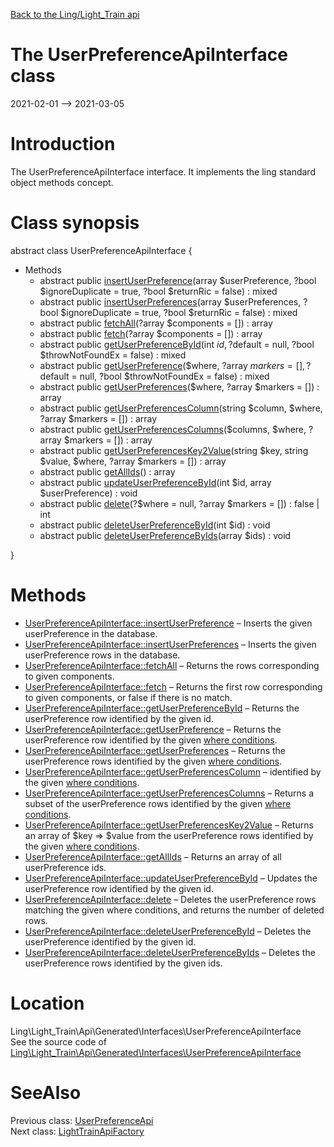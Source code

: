 [Back to the Ling/Light_Train api](https://github.com/lingtalfi/Light_Train/blob/master/doc/api/Ling/Light_Train.md)



The UserPreferenceApiInterface class
================
2021-02-01 --> 2021-03-05






Introduction
============

The UserPreferenceApiInterface interface.
It implements the ling standard object methods concept.



Class synopsis
==============


abstract class <span class="pl-k">UserPreferenceApiInterface</span>  {

- Methods
    - abstract public [insertUserPreference](https://github.com/lingtalfi/Light_Train/blob/master/doc/api/Ling/Light_Train/Api/Generated/Interfaces/UserPreferenceApiInterface/insertUserPreference.md)(array $userPreference, ?bool $ignoreDuplicate = true, ?bool $returnRic = false) : mixed
    - abstract public [insertUserPreferences](https://github.com/lingtalfi/Light_Train/blob/master/doc/api/Ling/Light_Train/Api/Generated/Interfaces/UserPreferenceApiInterface/insertUserPreferences.md)(array $userPreferences, ?bool $ignoreDuplicate = true, ?bool $returnRic = false) : mixed
    - abstract public [fetchAll](https://github.com/lingtalfi/Light_Train/blob/master/doc/api/Ling/Light_Train/Api/Generated/Interfaces/UserPreferenceApiInterface/fetchAll.md)(?array $components = []) : array
    - abstract public [fetch](https://github.com/lingtalfi/Light_Train/blob/master/doc/api/Ling/Light_Train/Api/Generated/Interfaces/UserPreferenceApiInterface/fetch.md)(?array $components = []) : array
    - abstract public [getUserPreferenceById](https://github.com/lingtalfi/Light_Train/blob/master/doc/api/Ling/Light_Train/Api/Generated/Interfaces/UserPreferenceApiInterface/getUserPreferenceById.md)(int $id, ?$default = null, ?bool $throwNotFoundEx = false) : mixed
    - abstract public [getUserPreference](https://github.com/lingtalfi/Light_Train/blob/master/doc/api/Ling/Light_Train/Api/Generated/Interfaces/UserPreferenceApiInterface/getUserPreference.md)($where, ?array $markers = [], ?$default = null, ?bool $throwNotFoundEx = false) : mixed
    - abstract public [getUserPreferences](https://github.com/lingtalfi/Light_Train/blob/master/doc/api/Ling/Light_Train/Api/Generated/Interfaces/UserPreferenceApiInterface/getUserPreferences.md)($where, ?array $markers = []) : array
    - abstract public [getUserPreferencesColumn](https://github.com/lingtalfi/Light_Train/blob/master/doc/api/Ling/Light_Train/Api/Generated/Interfaces/UserPreferenceApiInterface/getUserPreferencesColumn.md)(string $column, $where, ?array $markers = []) : array
    - abstract public [getUserPreferencesColumns](https://github.com/lingtalfi/Light_Train/blob/master/doc/api/Ling/Light_Train/Api/Generated/Interfaces/UserPreferenceApiInterface/getUserPreferencesColumns.md)($columns, $where, ?array $markers = []) : array
    - abstract public [getUserPreferencesKey2Value](https://github.com/lingtalfi/Light_Train/blob/master/doc/api/Ling/Light_Train/Api/Generated/Interfaces/UserPreferenceApiInterface/getUserPreferencesKey2Value.md)(string $key, string $value, $where, ?array $markers = []) : array
    - abstract public [getAllIds](https://github.com/lingtalfi/Light_Train/blob/master/doc/api/Ling/Light_Train/Api/Generated/Interfaces/UserPreferenceApiInterface/getAllIds.md)() : array
    - abstract public [updateUserPreferenceById](https://github.com/lingtalfi/Light_Train/blob/master/doc/api/Ling/Light_Train/Api/Generated/Interfaces/UserPreferenceApiInterface/updateUserPreferenceById.md)(int $id, array $userPreference) : void
    - abstract public [delete](https://github.com/lingtalfi/Light_Train/blob/master/doc/api/Ling/Light_Train/Api/Generated/Interfaces/UserPreferenceApiInterface/delete.md)(?$where = null, ?array $markers = []) : false | int
    - abstract public [deleteUserPreferenceById](https://github.com/lingtalfi/Light_Train/blob/master/doc/api/Ling/Light_Train/Api/Generated/Interfaces/UserPreferenceApiInterface/deleteUserPreferenceById.md)(int $id) : void
    - abstract public [deleteUserPreferenceByIds](https://github.com/lingtalfi/Light_Train/blob/master/doc/api/Ling/Light_Train/Api/Generated/Interfaces/UserPreferenceApiInterface/deleteUserPreferenceByIds.md)(array $ids) : void

}






Methods
==============

- [UserPreferenceApiInterface::insertUserPreference](https://github.com/lingtalfi/Light_Train/blob/master/doc/api/Ling/Light_Train/Api/Generated/Interfaces/UserPreferenceApiInterface/insertUserPreference.md) &ndash; Inserts the given userPreference in the database.
- [UserPreferenceApiInterface::insertUserPreferences](https://github.com/lingtalfi/Light_Train/blob/master/doc/api/Ling/Light_Train/Api/Generated/Interfaces/UserPreferenceApiInterface/insertUserPreferences.md) &ndash; Inserts the given userPreference rows in the database.
- [UserPreferenceApiInterface::fetchAll](https://github.com/lingtalfi/Light_Train/blob/master/doc/api/Ling/Light_Train/Api/Generated/Interfaces/UserPreferenceApiInterface/fetchAll.md) &ndash; Returns the rows corresponding to given components.
- [UserPreferenceApiInterface::fetch](https://github.com/lingtalfi/Light_Train/blob/master/doc/api/Ling/Light_Train/Api/Generated/Interfaces/UserPreferenceApiInterface/fetch.md) &ndash; Returns the first row corresponding to given components, or false if there is no match.
- [UserPreferenceApiInterface::getUserPreferenceById](https://github.com/lingtalfi/Light_Train/blob/master/doc/api/Ling/Light_Train/Api/Generated/Interfaces/UserPreferenceApiInterface/getUserPreferenceById.md) &ndash; Returns the userPreference row identified by the given id.
- [UserPreferenceApiInterface::getUserPreference](https://github.com/lingtalfi/Light_Train/blob/master/doc/api/Ling/Light_Train/Api/Generated/Interfaces/UserPreferenceApiInterface/getUserPreference.md) &ndash; Returns the userPreference row identified by the given [where conditions](https://github.com/lingtalfi/SimplePdoWrapper#the-where-conditions).
- [UserPreferenceApiInterface::getUserPreferences](https://github.com/lingtalfi/Light_Train/blob/master/doc/api/Ling/Light_Train/Api/Generated/Interfaces/UserPreferenceApiInterface/getUserPreferences.md) &ndash; Returns the userPreference rows identified by the given [where conditions](https://github.com/lingtalfi/SimplePdoWrapper#the-where-conditions).
- [UserPreferenceApiInterface::getUserPreferencesColumn](https://github.com/lingtalfi/Light_Train/blob/master/doc/api/Ling/Light_Train/Api/Generated/Interfaces/UserPreferenceApiInterface/getUserPreferencesColumn.md) &ndash; identified by the given [where conditions](https://github.com/lingtalfi/SimplePdoWrapper#the-where-conditions).
- [UserPreferenceApiInterface::getUserPreferencesColumns](https://github.com/lingtalfi/Light_Train/blob/master/doc/api/Ling/Light_Train/Api/Generated/Interfaces/UserPreferenceApiInterface/getUserPreferencesColumns.md) &ndash; Returns a subset of the userPreference rows identified by the given [where conditions](https://github.com/lingtalfi/SimplePdoWrapper#the-where-conditions).
- [UserPreferenceApiInterface::getUserPreferencesKey2Value](https://github.com/lingtalfi/Light_Train/blob/master/doc/api/Ling/Light_Train/Api/Generated/Interfaces/UserPreferenceApiInterface/getUserPreferencesKey2Value.md) &ndash; Returns an array of $key => $value from the userPreference rows identified by the given [where conditions](https://github.com/lingtalfi/SimplePdoWrapper#the-where-conditions).
- [UserPreferenceApiInterface::getAllIds](https://github.com/lingtalfi/Light_Train/blob/master/doc/api/Ling/Light_Train/Api/Generated/Interfaces/UserPreferenceApiInterface/getAllIds.md) &ndash; Returns an array of all userPreference ids.
- [UserPreferenceApiInterface::updateUserPreferenceById](https://github.com/lingtalfi/Light_Train/blob/master/doc/api/Ling/Light_Train/Api/Generated/Interfaces/UserPreferenceApiInterface/updateUserPreferenceById.md) &ndash; Updates the userPreference row identified by the given id.
- [UserPreferenceApiInterface::delete](https://github.com/lingtalfi/Light_Train/blob/master/doc/api/Ling/Light_Train/Api/Generated/Interfaces/UserPreferenceApiInterface/delete.md) &ndash; Deletes the userPreference rows matching the given where conditions, and returns the number of deleted rows.
- [UserPreferenceApiInterface::deleteUserPreferenceById](https://github.com/lingtalfi/Light_Train/blob/master/doc/api/Ling/Light_Train/Api/Generated/Interfaces/UserPreferenceApiInterface/deleteUserPreferenceById.md) &ndash; Deletes the userPreference identified by the given id.
- [UserPreferenceApiInterface::deleteUserPreferenceByIds](https://github.com/lingtalfi/Light_Train/blob/master/doc/api/Ling/Light_Train/Api/Generated/Interfaces/UserPreferenceApiInterface/deleteUserPreferenceByIds.md) &ndash; Deletes the userPreference rows identified by the given ids.





Location
=============
Ling\Light_Train\Api\Generated\Interfaces\UserPreferenceApiInterface<br>
See the source code of [Ling\Light_Train\Api\Generated\Interfaces\UserPreferenceApiInterface](https://github.com/lingtalfi/Light_Train/blob/master/Api/Generated/Interfaces/UserPreferenceApiInterface.php)



SeeAlso
==============
Previous class: [UserPreferenceApi](https://github.com/lingtalfi/Light_Train/blob/master/doc/api/Ling/Light_Train/Api/Generated/Classes/UserPreferenceApi.md)<br>Next class: [LightTrainApiFactory](https://github.com/lingtalfi/Light_Train/blob/master/doc/api/Ling/Light_Train/Api/Generated/LightTrainApiFactory.md)<br>
